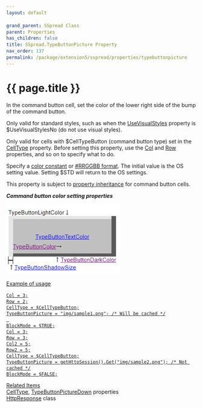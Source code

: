 ```yaml
---
layout: default

grand_parent: SSpread Class
parent: Properties
has_children: false
title: SSpread.TypeButtonPicture Property
nav_order: 137
permalink: /package/extension5/sspread/properties/typebuttonpicture
---
```

# {{ page.title }}

In the command button cell, set the color of the lower right side of the bump of the command button.

Only valid for standard styles, such as when the <a href="/package/extension5/sspread/properties/usevisualstyles">UseVisualStyles</a> property is $UseVisualStylesNo (do not use visual styles).

Only valid for cells with $CellTypeButton (command button type) set in the <a href="/package/extension5/sspread/properties/celltype">CellType</a> property.
Before setting this property, use the <a href="/package/extension5/sspread/properties/col">Col</a> and <a href="/package/extension5/sspread/properties/row">Row</a> properties, and so on to specify what to do.

Specify a <a href="/base/color">color constant</a> or <a href="package/extension5/sspread/#this-classs-unique-color-handling-rrggbb-format">#RRGGBB format</a>.
The initial value is the OS setting value. Setting $STD will return to the OS settings.

This property is subject to <a href="/package/extension5/sspread/properties/celltype#property-inheritance-for-each-cell-data-type">property inheritance</a> for command button cells.

***Command button color setting properties***

<a href="/img/Package/Ext5-SSpread-TypeButtonLightColor.PNG" target="_blank">
<img src="/img/Package/Ext5-SSpread-TypeButtonLightColor.PNG" alt="login image">

Example of usage<br>
```
Col = 3;
Row = 2;
CellType = $CellTypeButton;
TypeButtonPicture = "img/sample1.png"; /* Will be cached */
 
BlockMode = $TRUE;
Col = 3;
Row = 3;
Col2 = 5;
Row2 = 5;
CellType = $CellTypeButton;
TypeButtonPicture = getHttpSession().Get("img/sample2.png"); /* Not cached */
BlockMode = $FALSE;
```

Related Items<br>
<a href="/package/extension5/sspread/properties/celltype">CellType</a>, <a href="/package/extension5/sspread/properties/typebuttonpicturedown">TypeButtonPictureDown</a> properties<br>
<a href="/package/httppackage/httpresponse">HttpResponse</a> class
